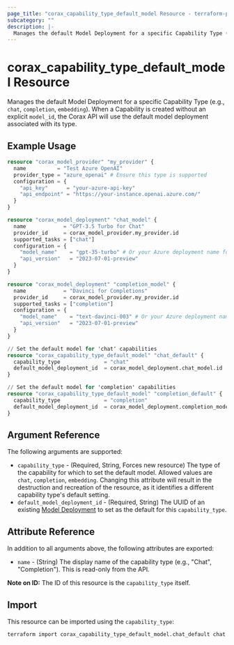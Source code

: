```yaml
---
page_title: "corax_capability_type_default_model Resource - terraform-provider-corax"
subcategory: ""
description: |-
  Manages the default Model Deployment for a specific Capability Type (e.g., 'chat', 'completion', 'embedding') within the Corax API.
---
```


# corax_capability_type_default_model Resource

Manages the default Model Deployment for a specific Capability Type (e.g., `chat`, `completion`, `embedding`). When a Capability is created without an explicit `model_id`, the Corax API will use the default model deployment associated with its type.

## Example Usage

```terraform
resource "corax_model_provider" "my_provider" {
  name          = "Test Azure OpenAI"
  provider_type = "azure_openai" # Ensure this type is supported
  configuration = {
    "api_key"      = "your-azure-api-key"
    "api_endpoint" = "https://your-instance.openai.azure.com/"
  }
}

resource "corax_model_deployment" "chat_model" {
  name            = "GPT-3.5 Turbo for Chat"
  provider_id     = corax_model_provider.my_provider.id
  supported_tasks = ["chat"]
  configuration = {
    "model_name"    = "gpt-35-turbo" # Or your Azure deployment name for this model
    "api_version"   = "2023-07-01-preview"
  }
}

resource "corax_model_deployment" "completion_model" {
  name            = "Davinci for Completions"
  provider_id     = corax_model_provider.my_provider.id
  supported_tasks = ["completion"]
  configuration = {
    "model_name"    = "text-davinci-003" # Or your Azure deployment name
    "api_version"   = "2023-07-01-preview"
  }
}

// Set the default model for 'chat' capabilities
resource "corax_capability_type_default_model" "chat_default" {
  capability_type              = "chat"
  default_model_deployment_id  = corax_model_deployment.chat_model.id
}

// Set the default model for 'completion' capabilities
resource "corax_capability_type_default_model" "completion_default" {
  capability_type              = "completion"
  default_model_deployment_id  = corax_model_deployment.completion_model.id
}
```

## Argument Reference

The following arguments are supported:

- `capability_type` - (Required, String, Forces new resource) The type of the capability for which to set the default model. Allowed values are `chat`, `completion`, `embedding`. Changing this attribute will result in the destruction and recreation of the resource, as it identifies a different capability type's default setting.
- `default_model_deployment_id` - (Required, String) The UUID of an existing [Model Deployment](./model_deployment.md) to set as the default for this `capability_type`.

## Attribute Reference

In addition to all arguments above, the following attributes are exported:

- `name` - (String) The display name of the capability type (e.g., "Chat", "Completion"). This is read-only from the API.

**Note on ID:** The ID of this resource is the `capability_type` itself.

## Import

This resource can be imported using the `capability_type`:

```sh
terraform import corax_capability_type_default_model.chat_default chat
```
